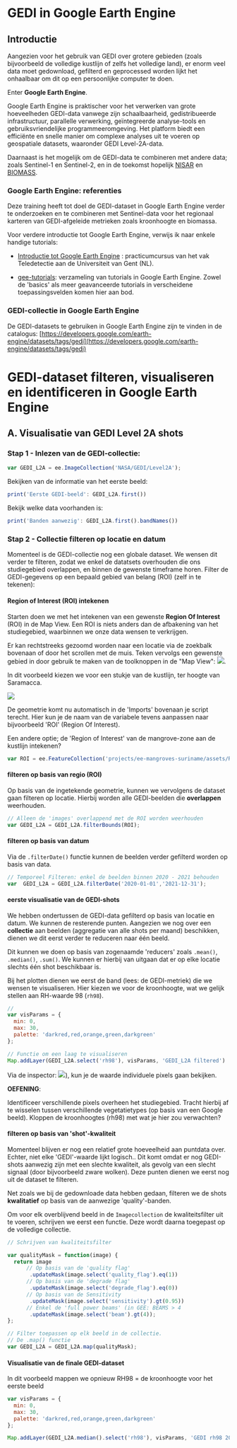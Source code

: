 # GEDI in Google Earth Engine 

## Introductie

Aangezien voor het gebruik van GEDI over grotere gebieden (zoals bijvoorbeeld de volledige kustlijn of zelfs het volledige land), er enorm veel data moet gedownload, gefilterd en geprocessed worden lijkt het onhaalbaar om dit op een persoonlijke computer te doen.

Enter **Google Earth Engine**.

Google Earth Engine is praktischer voor het verwerken van grote hoeveelheden GEDI-data vanwege zijn schaalbaarheid, gedistribueerde infrastructuur, parallelle verwerking, geïntegreerde analyse-tools en gebruiksvriendelijke programmeeromgeving. Het platform biedt een efficiënte en snelle manier om complexe analyses uit te voeren op geospatiale datasets, waaronder GEDI Level-2A-data.

Daarnaast is het mogelijk om de GEDI-data te combineren met andere data; zoals Sentinel-1 en Sentinel-2, en in de toekomst hopelijk [NISAR](https://nisar.jpl.nasa.gov/) en [BIOMASS](https://www.esa.int/Applications/Observing_the_Earth/FutureEO/Biomass).

### Google Earth Engine: referenties

Deze training heeft tot doel de GEDI-dataset in Google Earth Engine verder te onderzoeken en te combineren met Sentinel-data voor het regionaal karteren van GEDI-afgeleide metrieken zoals kroonhoogte en biomassa.

Voor verdere introductie tot Google Earth Engine, verwijs ik naar enkele handige tutorials:

* [Introductie tot Google Earth Engine](https://users.ugent.be/~jfeyen/P2/P2-Goals.html) : practicumcursus van het vak Teledetectie aan de Universiteit van Gent (NL).

  
* [gee-tutorials]( https://google-earth-engine.com/): verzameling van tutorials in Google Earth Engine. Zowel de 'basics' als meer geavanceerde tutorials in verscheidene toepassingsvelden komen hier aan bod.


### GEDI-collectie in Google Earth Engine
De GEDI-datasets te gebruiken in Google Earth Engine zijn te vinden in de catalogus: [https://developers.google.com/earth-engine/datasets/tags/gedi](https://developers.google.com/earth-engine/datasets/tags/gedi)


# GEDI-dataset filteren, visualiseren en identificeren in Google Earth Engine

## A. Visualisatie van GEDI Level 2A shots

### Stap 1 - Inlezen van de GEDI-collectie: 

```Javascript
var GEDI_L2A = ee.ImageCollection('NASA/GEDI/Level2A'); 
```

Bekijken van de informatie van het eerste beeld:

```Javascript   
print('Eerste GEDI-beeld': GEDI_L2A.first())
```

Bekijk welke data voorhanden is: 

```Javascript   
print('Banden aanwezig': GEDI_L2A.first().bandNames())
```


### Stap 2 - Collectie filteren op locatie en datum

Momenteel is de GEDI-collectie nog een globale dataset. We wensen dit verder te filteren, zodat we enkel de datatsets overhouden die ons studiegebied overlappen, en binnen de gewenste timeframe horen. Filter de GEDI-gegevens op een bepaald gebied van belang (ROI) (zelf in te tekenen):

#### Region of Interest (ROI) intekenen

Starten doen we met het intekenen van een gewenste **Region Of Interest** (ROI) in de Map View. Een ROI is niets anders dan de afbakening van het studiegebied, waarbinnen we onze data wensen te verkrijgen.  

Er kan rechtstreeks gezoomd worden naar een locatie via de zoekbalk bovenaan of door het scrollen met de muis. Teken vervolgs een gewenste gebied in door gebruik te maken van de toolknoppen in de "Map View": ![](Images/GEE_knoppen.jpg).  

In dit voorbeeld kiezen we voor een stukje van de kustlijn, ter hoogte van Saramacca.

![](img/Geometry_draw.png)

De geometrie komt nu automatisch in de 'Imports' bovenaan je script terecht. Hier kun je de naam van de variabele tevens aanpassen naar bijvoorbeeld 'ROI' (Region Of Interest).

Een andere optie; de 'Region of Interest' van de mangrove-zone aan de kustlijn intekenen?

```Javascript   
var ROI = ee.FeatureCollection('projects/ee-mangroves-suriname/assets/ROI_Mangrove_2022').first()

```
#### filteren op basis van regio (ROI)

Op basis van de ingetekende geometrie, kunnen we vervolgens de dataset gaan filteren op locatie. Hierbij worden alle GEDI-beelden die **overlappen** weerhouden. 

```Javascript
// Alleen de 'images' overlappend met de ROI worden weerhouden
var GEDI_L2A = GEDI_L2A.filterBounds(ROI);
```

#### filteren op basis van datum

Via de ```.filterDate()``` functie kunnen de beelden verder gefilterd worden op basis van data. 

```Javascript
// Temporeel Filteren: enkel de beelden binnen 2020 - 2021 behouden
var  GEDI_L2A = GEDI_L2A.filterDate('2020-01-01','2021-12-31');
```

#### eerste visualisatie van de GEDI-shots

We hebben ondertussen de GEDI-data gefilterd op basis van locatie en datum. We kunnen de resterende punten. Aangezien we nog over een **collectie** aan beelden (aggregatie van alle shots per maand) beschikken, dienen we dit eerst verder te reduceren naar één beeld.

Dit kunnen we doen op basis van zogenaamde 'reducers' zoals ```.mean()```, ```.median()```, ```.sum()```. We kunnen er hierbij van uitgaan dat er op elke locatie slechts één shot beschikbaar is.

Bij het plotten dienen we eerst de band (lees: de GEDI-metriek) die we wensen te visualiseren. Hier kiezen we voor de kroonhoogte, wat we gelijk stellen aan RH-waarde 98 (```rh98```).


```Javascript
// 
var visParams = {
  min: 0,
  max: 30,
  palette: 'darkred,red,orange,green,darkgreen'
};

// Functie om een laag te visualiseren
Map.addLayer(GEDI_L2A.select('rh98'), visParams, 'GEDI_L2A filtered')

```

Via de inspector: ![](img/inspector.png)), kun je de waarde individuele pixels gaan bekijken. 

<div class="alert alert-success">

**OEFENING**:

Identificeer verschillende pixels overheen het studiegebied. Tracht hierbij af te wisselen tussen verschillende vegetatietypes (op basis van een Google beeld). Kloppen de kroonhoogtes (rh98) met wat je hier zou verwachten?

</div>

#### filteren op basis van 'shot'-kwaliteit

Momenteel blijven er nog een relatief grote hoeveelheid aan puntdata over. Echter, niet elke 'GEDI'-waarde lijkt logisch.. Dit komt omdat er nog GEDI-shots aanwezig zijn met een slechte kwaliteit, als gevolg van een slecht signaal (door bijvoorbeeld zware wolken). Deze punten dienen we eerst nog uit de dataset te filteren.

Net zoals we bij de gedownloade data hebben gedaan, filteren we de shots **kwalitatief** op basis van de aanwezige 'quality'-banden.

Om voor elk overblijvend beeld in de ```Imagecollection``` de kwaliteitsfilter uit te voeren, schrijven we eerst een functie. Deze wordt daarna toegepast op de volledige collectie.

```Javascript
// Schrijven van kwaliteitsfilter

var qualityMask = function(image) {
  return image
      // Op basis van de 'quality flag'
       .updateMask(image.select('quality_flag').eq(1))
      // Op basis van de 'degrade flag'
       .updateMask(image.select('degrade_flag').eq(0))
      // Op basis van de Sensitivity
       .updateMask(image.select('sensitivity').gt(0.95))
      // Enkel de 'full power beams' (in GEE: BEAMS > 4
       .updateMask(image.select('beam').gt(4));
};

// Filter toepassen op elk beeld in de collectie. 
// De .map() functie
var GEDI_L2A = GEDI_L2A.map(qualityMask);
```


#### Visualisatie van de finale GEDI-dataset

In dit voorbeeld mappen we opnieuw RH98 = de kroonhoogte voor het eerste beeld

```Javascript
var visParams = {
  min: 0,
  max: 30,
  palette: 'darkred,red,orange,green,darkgreen'
};

Map.addLayer(GEDI_L2A.median().select('rh98'), visParams, 'GEDI rh98 2020/2021');
```


